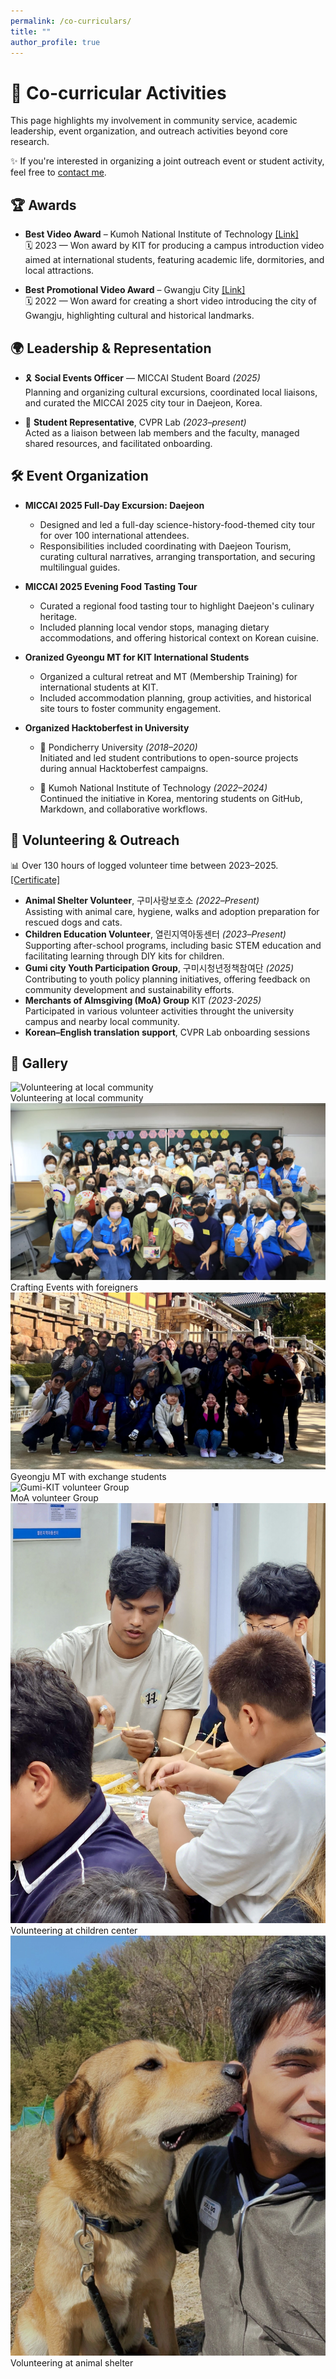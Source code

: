 ```yaml
---
permalink: /co-curriculars/
title: ""
author_profile: true
---
```


# 🧩 Co-curricular Activities

This page highlights my involvement in community service, academic leadership, event organization, and outreach activities beyond core research.

<div class="callout">
  <p>✨ If you're interested in organizing a joint outreach event or student activity, feel free to <a href="https://www.linkedin.com/in/bishal-swain" target="_blank" rel="noopener noreferrer">contact me</a>.
  </p>
</div>

<!-- 
##  Talks & Presentations


---

-->

## 🏆 Awards
- **Best Video Award** – Kumoh National Institute of Technology <a href="https://youtu.be/1D0Ye_ExENc?si=cIBHKZ1y2E-qY7vo" target="_blank" rel="noopener noreferrer"> [Link]</a>  
  🗓️ 2023 — Won award by KIT for producing a campus introduction video aimed at international students, featuring academic life, dormitories, and local attractions.

- **Best Promotional Video Award** – Gwangju City <a href="https://youtu.be/CrisfJ-KsFw?si=lkOcfHTDdhnLY_Co" target="_blank" rel="noopener noreferrer"> [Link]</a>  
  🗓️ 2022 — Won award for creating a short video introducing the city of Gwangju, highlighting cultural and historical landmarks.

## 🌍 Leadership & Representation

- 🎗️ **Social Events Officer** — MICCAI Student Board _(2025)_  
  Planning and organizing cultural excursions, coordinated local liaisons, and curated the MICCAI 2025 city tour in Daejeon, Korea.

- 👥 **Student Representative**, CVPR Lab _(2023–present)_  
  Acted as a liaison between lab members and the faculty, managed shared resources, and facilitated onboarding.


## 🛠️ Event Organization
- **MICCAI 2025 Full-Day Excursion: Daejeon**  
  - Designed and led a full-day science-history-food-themed city tour for over 100 international attendees. 
  - Responsibilities included coordinating with Daejeon Tourism, curating cultural narratives, arranging transportation, and securing multilingual guides.


- **MICCAI 2025 Evening Food Tasting Tour**
  - Curated a regional food tasting tour to highlight Daejeon's culinary heritage. 
  - Included planning local vendor stops, managing dietary accommodations, and offering historical context on Korean cuisine.

- **Oranized Gyeongu MT for KIT International Students**  
  - Organized a cultural retreat and MT (Membership Training) for international students at KIT. 
  - Included accommodation planning, group activities, and historical site tours to foster community engagement.

- **Organized Hacktoberfest in University** 
  - 🏫 Pondicherry University _(2018–2020)_  
    Initiated and led student contributions to open-source projects during annual Hacktoberfest campaigns.

  - 🏫 Kumoh National Institute of Technology _(2022–2024)_  
    Continued the initiative in Korea, mentoring students on GitHub, Markdown, and collaborative workflows.



## 🤝 Volunteering & Outreach

<div class="callout yellow" >
📊 Over 130 hours of logged volunteer time between 2023–2025. <a href ="https://drive.google.com/file/d/1Rn0XTQsKL5-Xc6_9oLPL3-w5FRGaF3om/view?usp=sharing" target="_blank" rel="noopener noreferrer">[Certificate]</a>
</div>

- **Animal Shelter Volunteer**, 구미사랑보호소 _(2022–Present)_  
  Assisting with animal care, hygiene, walks and adoption preparation for rescued dogs and cats.
- **Children Education Volunteer**, 열린지역아동센터 _(2023–Present)_  
  Supporting after-school programs, including basic STEM education and facilitating learning through DIY kits for children.
- **Gumi city Youth Participation Group**, 구미시청년정책참여단 _(2025)_  
  Contributing to youth policy planning initiatives, offering feedback on community development and sustainability efforts.
- **Merchants of Almsgiving (MoA) Group** KIT _(2023-2025)_  
  Participated in various volunteer activities throught the university campus and nearby local community.
- **Korean–English translation support**, CVPR Lab onboarding sessions

## 📸 Gallery


<div class="gallery">
  <div class="crop crop-16x9">
    <img src="/images/volunteer/volunteer_children2.jpg" alt="Volunteering at local community">
    <div class="caption">Volunteering at local community</div>
  </div>
  <div class="crop crop-16x9">
    <img src="/images/volunteer/volunteer_event1.jpg" alt="Crafting Events with foreigners">
    <div class="caption">Crafting Events with foreigners</div>
  </div>
  <div class="crop crop-16x9">
    <img src="/images/volunteer/volunteer_gyeongju.jpg" alt="Gyeongju MT with exchange students">
    <div class="caption">Gyeongju MT with exchange students</div>
  </div>
  <div class="crop crop-16x9">
    <img src="/images/volunteer/volunteer_moa.jpg" alt="Gumi-KIT volunteer Group">
    <div class="caption">MoA volunteer Group</div>
  </div>
  <div class="crop crop-3x4">
    <img src="/images/volunteer/volunteer_children.jpg" alt="Volunteering at children center">
    <div class="caption">Volunteering at children center</div>
  </div>
  <div class="crop crop-3x4">
    <img src="/images/volunteer/volunteer_shelter1.jpg" alt="Animal shelter support">
    <div class="caption">Volunteering at animal shelter</div>
  </div>
</div>



